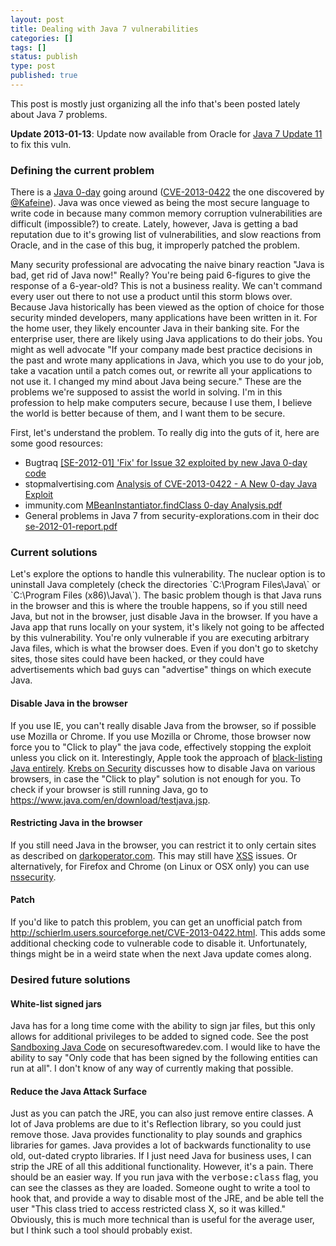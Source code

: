 ```yaml
---
layout: post
title: Dealing with Java 7 vulnerabilities
categories: []
tags: []
status: publish
type: post
published: true
---
```

This post is mostly just organizing all the info that's been posted lately about Java 7 problems.

<b>Update 2013-01-13</b>: Update now available from Oracle for <a href="https://www.java.com/en/download/index.jsp">Java 7 Update 11</a> to fix this vuln.

<h3>Defining the current problem</h3>
There is a <a href="http://labs.alienvault.com/labs/index.php/2013/new-year-new-java-zeroday/">Java 0-day</a> going around (<a href="https://web.nvd.nist.gov/view/vuln/detail?vulnId=CVE-2013-0422">CVE-2013-0422</a> the one discovered by <a href="https://twitter.com/kafeine">@Kafeine</a>).  Java was once viewed as being the most secure language to write code in because many common memory corruption vulnerabilities are difficult (impossible?) to create.  Lately, however, Java is getting a bad reputation due to it's growing list of vulnerabilities, and slow reactions from Oracle, and in the case of this bug, it improperly patched the problem.  

Many security professional are advocating the naive binary reaction "Java is bad, get rid of Java now!"  Really?  You're being paid 6-figures to give the response of a 6-year-old?  This is not a business reality.  We can't command every user out there to not use a product until this storm blows over.  Because Java historically has been viewed as the option of choice for those security minded developers, many applications have been written in it. For the home user, they likely encounter Java in their banking site. For the enterprise user, there are likely using Java applications to do their jobs.  You might as well advocate "If your company made best practice decisions in the past and wrote many applications in Java, which you use to do your job, take a vacation until a patch comes out, or rewrite all your applications to not use it.  I changed my mind about Java being secure."  These are the problems we're supposed to assist the world in solving.  I'm in this profession to help make computers secure, because I use them, I believe the world is better because of them, and I want them to be secure.

First, let's understand the problem.  To really dig into the guts of it, here are some good resources:
<ul>
<li>Bugtraq <a href="http://seclists.org/bugtraq/2013/Jan/48">[SE-2012-01] 'Fix' for Issue 32 exploited by new Java 0-day code</a>
<li>stopmalvertising.com <a href="http://stopmalvertising.com/malware-reports/analysis-of-cve-2013-0422-a-new-0-day-java-exploit.html">Analysis of CVE-2013-0422 - A New 0-day Java Exploit</a>
<li>immunity.com <a href="https://partners.immunityinc.com/idocs/Java%20MBeanInstantiator.findClass%200day%20Analysis.pdf">MBeanInstantiator.findClass 0-day Analysis.pdf</a>
<li>General problems in Java 7 from security-explorations.com in their doc <a href="http://www.security-explorations.com/materials/se-2012-01-report.pdf">se-2012-01-report.pdf</a>
</ul>

<h3>Current solutions</h3>
Let's explore the options to handle this vulnerability.  The nuclear option is to uninstall Java completely (check the directories `C:\Program Files\Java\` or `C:\Program Files (x86)\Java\`).  The basic problem though is that Java runs in the browser and this is where the trouble happens, so if you still need Java, but not in the browser, just disable Java in the browser.  If you have a Java app that runs locally on your system, it's likely not going to be affected by this vulnerability.  You're only vulnerable if you are executing arbitrary Java files, which is what the browser does.  Even if you don't go to sketchy sites, those sites could have been hacked, or they could have advertisements which bad guys can "advertise" things on which execute Java.

<h4>Disable Java in the browser</h4>
If you use IE, you can't really disable Java from the browser, so if possible use Mozilla or Chrome.  If you use Mozilla or Chrome, those browser now force you to "Click to play" the java code, effectively stopping the exploit unless you click on it.  Interestingly, Apple took the approach of <a href="http://www.h-online.com/security/news/item/Java-plugins-unplugged-by-Mozilla-and-Apple-1782628.html">black-listing Java entirely</a>.  <a href="https://krebsonsecurity.com/how-to-unplug-java-from-the-browser/">Krebs on Security</a> discusses how to disable Java on various browsers, in case the "Click to play" solution is not enough for you. To check if your browser is still running Java, go to <a href="https://www.java.com/en/download/testjava.jsp">https://www.java.com/en/download/testjava.jsp</a>.

<h4>Restricting Java in the browser</h4>
If you still need Java in the browser, you can restrict it to only certain sites as described on <a href="http://www.darkoperator.com/blog/2013/1/12/pushing-security-configuration-for-java-7-update-10-via-gpo.html">darkoperator.com</a>.  This may still have <a href="https://en.wikipedia.org/wiki/Cross-site_scripting">XSS</a> issues.  Or alternatively, for Firefox and Chrome (on Linux or OSX only) you can use <a href="https://code.google.com/p/nssecurity/">nssecurity</a>.

<h4>Patch</h4>
If you'd like to patch this problem, you can get an unofficial patch from <a href="http://schierlm.users.sourceforge.net/CVE-2013-0422.html">http://schierlm.users.sourceforge.net/CVE-2013-0422.html</a>.  This adds some additional checking code to vulnerable code to disable it.  Unfortunately, things might be in a weird state when the next Java update comes along.

<h3>Desired future solutions</h3>
<h4>White-list signed jars</h4>
Java has for a long time come with the ability to sign jar files, but this only allows for additional privileges to be added to signed code.  See the post <a href="http://securesoftwaredev.com/2012/11/12/sandboxing-java-code/">Sandboxing Java Code</a> on securesoftwaredev.com.  I would like to have the ability to say "Only code that has been signed by the following entities can run at all".  I don't know of any way of currently making that possible.

<h4>Reduce the Java Attack Surface</h4>
Just as you can patch the JRE, you can also just remove entire classes.  A lot of Java problems are due to it's Reflection library, so you could just remove those.  Java provides functionality to play sounds and graphics libraries for games.  Java provides a lot of backwards functionality to use old, out-dated crypto libraries.  If I just need Java for business uses, I can strip the JRE of all this additional functionality.  However, it's a pain.  There should be an easier way.  If you run java with the <tt>verbose:class</tt> flag, you can see the classes as they are loaded.  Someone ought to write a tool to hook that, and provide a way to disable most of the JRE, and be able tell the user "This class tried to access restricted class X, so it was killed."  Obviously, this is much more technical than is useful for the average user, but I think such a tool should probably exist.
